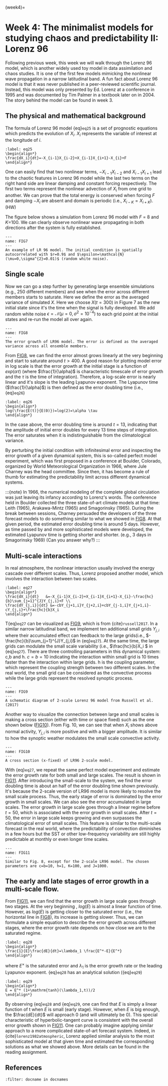 (week4)=
# Week 4: The minimalist models for studying chaos and predictability II: Lorenz 96

Following previous week, this week we will walk through the Lorenz 96 model, which is another widely used toy model in data assimilation and chaos studies. It is one of the first few models mimicking the nonlinear wave propagation in a narrow latitudinal band. A fun fact about Lorenz 96 model is that it was never published in a peer-reviewed scientific journal. Instead, this model was only presented by Ed. Lorenz at a conference in 1995 and was documented by Tim Palmer in a textbook later on in 2004. The story behind the model can be found in week 3.   


## The physical and mathematical background

The formula of Lorenz 96 model {eq}`eq25` is a set of prognostic equations which predicts the evolution of $X_i$. $X_i$ represents the variable of interest at the longitude of $i$.   

```{math}
:label: eq25
\begin{align*}
\frac{dX_i}{dt}=-X_{i-1}X_{i-2}+X_{i-1}X_{i+1}-X_{i}+F
\end{align*}
```  

One can easily find that two nonlinear terms, $-X_{i-1}X_{i-2}$ and $X_{i-1}X_{i+1}$ lead to the chaotic features in Lorenz 96 model while the last two terms on the right hand side are linear damping and constant forcing respectively. The first two terms represent the nonlinear advection of $X_i$ from one grid to another. We can prove that the total energy is conserved when forcing $F$ and damping $-X_{i}$ are absent and domain is periodic (i.e., $X_{i-K}=X_{i+K}$). (HW) 

The figure below shows a simulation from Lorenz 96 model with $F$ = 8 and $K$=100. We can clearly observe nonlinear wave propagating in both directions after the system is fully established. 


```{figure} LR96.png
---
name: FIG7
---
An example of LR 96 model. The initial condition is spatially autocorrelated with $r=0.9$ and $\epsilon=\mathcal{N}(\mu=0,\sigma^{2}=0.01)$ (random white noise). 
```


## Single scale
Now we can go a step further by generating large ensemble simulations (e.g., 250 different members) and see when the error across different members starts to saturate. Here we define the error as the averaged variance of simulated $X$. Here we choose $X(t=300)$ in Figure 7 as the new initial state since it's the time when the signal is fully developed. We add random white noise $\epsilon=\mathcal{N}(\mu=0,\sigma^{2}=10^{-4})$ to each grid point at the initial states and re-run the model all over again.   

```{figure} LR96_error.png
---
name: FIG8
---
The error growth of LR96 model. The error is defined as the averaged variance across all ensemble members. 
```

From [FIG8](FIG8), we can find the error almost grows linearly at the very beginning and start to saturate around $t>400$. A good reason for plotting model error in log scale is that the error growth at the initial stage is a function of $exp(\alpha\tau)$ (where $\frac{1}{\alpha}$ is characteristic timescale of error growth and the $\tau$ is the time of integration). Therefore, a log-scale error is nearly linear and it's slope is the leading Lyapunov exponent. The Lyapunov time ($\frac{1}{\alpha}$) is then defined as the error doubling time (i.e., {eq}`eq26`)

```{math}
:label: eq26
\begin{align*}
log(\frac{E(t)}{E(0)})=log(2)=\alpha \tau
\end{align*}
```  

In the case above, the error doubling time is around $t=13$, indicating that the amplitude of initial error doubles for every 13 time steps of integration. The error saturates when it is indistinguishable from the climatological variance. 


By perturbing the initial condition with infinitesimal error and inspecting the error growth of a given dynamical system, this is so-called perfect model experiment, which was first proposed in a conference at Boulder, Colorado, organized by World Meteorological Organization in 1966, where Jule Charney was the head committee. Since then, it has become a rule of thumb for estimating the predictability limit across different dynamical systems. 

:::{note}
In 1966, the numerical modeling of the complete global circulation was just leaving its infancy according to Lorenz's words. The conference held in Boulder collected the three state-of-art climate models at that time: Leith (1965), Arakawa-Mintz (1965) and Smagorinsky (1965). During the break between sessions, Charney persuaded the developers of the three forecast models to do something similar to what we showed in [FIG8](FIG8). At that given period, the estimated error doubling time is around 5 days. However, as time passed by and more sophisticated models were developed, the estimated Lyapunov time is getting shorter and shorter. (e.g., 3 days in Smagorinsky 1969) (Can you answer why?)
:::


## Multi-scale interactions 

In real atmosphere, the nonlinear interaction usually involved the energy cascade over different scales. Thus, Lorenz proposed another model, which involves the interaction between two scales. 


```{math}
:label: eq27
\begin{align*}
\frac{dX_i}{dt}   &=-X_{i-1}X_{i-2}+X_{i-1}X_{i+1}-X_{i}-\frac{hc}{b}\sum_{j=1}^{J}Y_{j,i}+F \\
\frac{dY_{j,i}}{dt} &=-cbY_{j+1,i}Y_{j+2,i}+cbY_{j-1,i}Y_{j+1,i}-cY_{j,i}+\frac{hc}{b}X_i 
\end{align*}
```  

T{eq}`eq27` can be visualized as [FIG9](FIG9), which is from {cite}`russell2017`. In a similar narrow latitudinal band, we implement ten additional small grids $Y_{j,i}$ where their accumulated effect can feedback to the large grids(i.e., $-\frac{hc}{b}\sum_{j=1}^{J}Y_{j,i}$ in {eq}`eq27`). At the same time, the large grids can modulate the small scale variability (i.e., $\frac{hc}{b}X_i $ in {eq}`eq27`). There are three controlling parameters in this dynamical system: c,b and h. $c=b=10$ indicating the interaction within small grid is 10 times faster than the interaction within large grids. h is the coupling parameter, which represent the coupling strength between two different scales. In the real world, the small grid can be considered as the convective process while the large grids represent the resolved synoptic process. 

```{figure} Lorenz_96_2_scale_schematic.png
---
name: FIG9
---
A schematic diagram of 2-scale Lorenz 96 model from Russell et al. (2017)
```

Another way to visualize the connection between large and small scales is making a cross section (either with time or space fixed) such as the one shown below ([FIG10](FIG10)). From Fig. 10, we can see that when $X_i$ shows above normal activity, $Y_{j,i}$ is more positive and with a bigger amplitude. It is similar to how the synoptic weather modulates the small scale convective activity.  

```{figure} LR96_2scale_cross_section.png
---
name: FIG10
---
A cross section (x-fixed) of LR96 2-scale model. 
```

With {eq}`eq27`, we repeat the same perfect model experiment and estimate the error growth rate for both small and large scales. The result is shown in [FIG11](FIG11). After introducing the small-scale to the system, we find the error doubling time is about an half of the error doubling time shown previously. It's because the 2-scale version of LR96 model is more likely to resolve the small scale process. Thus, the early stage of error is dominated by the error growth in small scales. We can also see the error accumulated in large scales. The error growth in large scale goes through a linear regime before $t=50$, which is associated with the error growth in small scales. After $t=50$, the error in large scale keeps growing and even surpasses the climatological error of small scales. This feature is similar to the multi-scale forecast in the real world, where the predictability of convection diminishes in a few hours but the SST or other low-frequency variability are still highly predictable at monthly or even longer time scales. 

```{figure} LR96_2scale_error.png
---
name: FIG11
---
Similar to Fig. 8, except for the 2-scale LR96 model. The chosen parameters are c=b=10, h=1, K=100, and J=1000.
```

## The early and late stages of error growth in a multi-scale flow.
From [FIG11](FIG11), we can find that the error growth in large scale goes through two stages. At the very beginning , $log(E)$ is almost a linear function of time. However, as $log(E)$ is getting closer to the saturated error (i.e., the horizontal line in [FIG8](FIG8)), its increase is getting slower. Thus, we can formulate a simple equation to describe the error growth across different stages, where the error growth rate depends on how close we are to the saturated regime. 

```{math}
:label: eq28
\begin{align*}
\frac{1}{E}\frac{dE}{dt}=\lambda_1 \frac{E^*-E}{E^*} 
\end{align*}
```  

where $E^{\times}$ is the saturated error and $\lambda_1$ is the error growth rate or the leading Lyapunov exponent. {eq}`eq28` has an analytical solution ({eq}`eq29`)

```{math}
:label: eq29
\begin{align*}
E = E^* (1+\mathrm{tanh}(\lambda_1,t))/2
\end{align*}
```  
By observing {eq}`eq28` and {eq}`eq29`, one can find that $E$ is simply a linear function of t when $E$ is small (early stage). However, when $E$ is big enough, the $\frac{dE}{dt}$ will approach 0 (and will ultimately be 0). This special characteristic of hyperbolic-tangent curve is consistent with the overall error growth shown in [FIG11](FIG11). One can probably imagine applying similar approach to a more complicated state-of-art forecast system. Indeed, in {cite}`lorenz1982atmospheric`, Lorenz applied similar analysis to the most sophisticated model at that given time and estimated the corresponding solutions as what we showed above. More details can be found in the reading assignment. 

## References
```{bibliography} ../references.bib
:filter: docname in docnames
```

